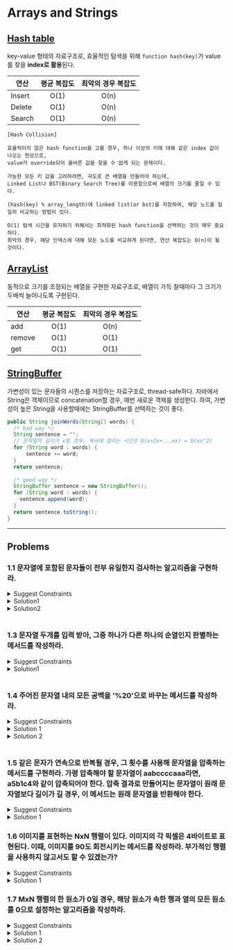 # Arrays and Strings

## [Hash table](https://en.wikipedia.org/wiki/Hash_table)
key-value 형태의 자료구조로, 효율적인 탐색을 위해 `function hash(key)`가 value를 찾을 **index로 활용**된다.

| 연산 |  평균 복잡도 | 최악의 경우 복잡도 |
|----------|:-------------:|:------:|
| Insert |  O(1) | O(n) |
| Delete |  O(1) | O(n) |
| Search |  O(1) | O(n) |

```
[Hash Collision]

효율적이지 않은 hash function을 고를 경우, 하나 이상의 키에 대해 같은 index 값이 나오는 현상으로, 
value가 override되어 올바른 값을 찾을 수 없게 되는 문제이다.

가능한 모든 키 값을 고려하려면, 극도로 큰 배열을 만들어야 하는데, 
Linked List나 BST(Binary Search Tree)를 이용함으로써 배열의 크기를 줄일 수 있다.

(hash(key) % array_length)에 linked list(or bst)를 저장하여, 해당 노드를 일일히 비교하는 방법이 있다.

O(1) 탐색 시간을 유지하기 위해서는 최적화된 hash function을 선택하는 것이 매우 중요하다. 
최악의 경우, 해당 인덱스에 대해 모든 노드를 비교하게 된다면, 연산 복잡도는 O(n)이 될 것이다.
```


## [ArrayList](https://docs.oracle.com/javase/8/docs/api/java/util/ArrayList.html)
동적으로 크기를 조정되는 배열을 구현한 자료구조로, 배열이 가득 찰때마다 그 크기가 두배씩 늘어나도록 구현된다.

| 연산 |  평균 복잡도 | 최악의 경우 복잡도 |
|----------|:-------------:|:------:|
| add |  O(1) | O(n) |
| remove |  O(1) | O(1) |
| get |  O(1) | O(1) |


## [StringBuffer](https://docs.oracle.com/javase/7/docs/api/java/lang/StringBuffer.html)
가변성이 있는 문자들의 시퀀스를 저장하는 자료구조로, thread-safe하다.
자바에서 String은 객체이므로 concatenation할 경우, 매번 새로운 객체를 생성한다.  하여, 가변성이 높은 String을 사용할때에는 StringBuffer를 선택하는 것이 좋다.
```java
public String joinWords(String[] words) {
  /* bad way */
  String sentence = "";
  // 문자열의 길이가 x일 경우, 복사에 걸리는 시간은 O(x+2x+...nx) = O(xn^2)
  for (String word : words) {
      sentence += word;
  }
  return sentence;
  
  /* good way */
  StringBuffer sentence = new StringBuffer();
  for (String word : words) {
    sentence.append(word);
  }
  return sentence.toString();
}
```

---------------------------
## Problems
### 1.1 문자열에 포함된 문자들이 전부 유일한지 검사하는 알고리즘을 구현하라.
<details>
  <summary>Suggest Constraints</summary>
  
> 인풋의 제약조건은 영소문자이다.
</details>
<details>
 <summary>Solution1</summary>
26개 characters의 출현 여부를 담은 배열을 이용한다.
  
```java
boolean isUnique(char[] input) {
  if (input.length > 26) { return false; }
  boolean[] chars = new boolean[26];
  for(char c : input) {
    int index = c - 'a';
    if(chars[index]) {
      return false;
    }
    chars[index] = true;
  }
  return true;
}
```
| category | complexity |
|----------|:-----:|
|space |O(1)|
|time |O(n)|
</details>
<details>
 <summary>Solution2</summary>
비트연산을 이용한다.
  
```java
boolean isUnique(char[] input) {
  if (input.length > 26) { return false; }
  int checker = 0;
  for(char c : input) {
    int val = c - 'a';
    if ((checker & (1 << val)) > 0) {
      return false;
    }
    checker |= (1 << val);
  }
  return true;
}
```
| category | complexity |
|----------|:-----:|
|space |O(1)|
|time |O(n)|
</details>
<br/>

### 1.3 문자열 두개를 입력 받아, 그중 하나가 다른 하나의 순열인지 판별하는 메서드를 작성하라.
<details>
  <summary>Suggest Constraints</summary>
  
> 인풋의 제약조건은 영소문자이다.
</details>
<details>
 <summary>Solution1</summary>
  26개 characters의 출현 갯수를 담은 배열을 이용한다.
  두 인풋의 길이가 같을 경우, 한 문자의 갯수가 많으면 반드시 다른 한 문자의 갯수가 적다는 논리를 이용한다.

```java
boolean isPermutation(char[] s1, char[] s2) {
  if (s1.legnth != s2.length) { return false; }
  int[] chars = new int[26];
  for(char c1 : s1) {
    chars[c1-'a'] += 1;
  }
  for(char c2 : s2) {
    char[c2-'a'] -= 1;
    if (char[c2-'a'] < 0) {
      return false;
    }
  }
  return true;
}
```
| category | complexity |
|----------|:-----:|
|space |O(1)|
|time |O(n)|
</details>
<br/>

### 1.4 주어진 문자열 내의 모든 공백을 '%20'으로 바꾸는 메서드를 작성하라.
<details>
  <summary>Suggest Constraints</summary> 
  
> 문자열 끝에 추가로 필요한 문자들을 더할 수 있는 충분한 공간이 있다고 가정한다.<br/>
> 공백을 포함한 문자열의 길이도 인자로 주어진다고 가정한다.
</details>
<details>
  <summary>Solution 1</summary>
  
 ```java
String replaceBlank(char[] str, int length) {
  StringBuffer sb = new StringBuffer();
  for(char c : str) {
    String newVal = ' '.equals?(c) ? "%20" : String.valueOf(c);
    sb.append(newVal);
  }
  return sb.toString();
}
```
| category | complexity |
|----------|:-----:|
|space |O(n)|
|time |O(n)|
</details>
<details>
  <summary>Solution 2</summary>
  추가적인 자료구조를 사용하지 않고 풀어보자.
  
```java
String replaceBlank(char[] str, int length) {
  int blankCnt = 0;
  int ep = -1;
  // 1. 치환해야 할 공백 갯수를 구한다.
  for(int i = 0; i < length; ++i) {
    char c = str[i];
    if(' ' == c) {
      if(2 * blankCnt == length - i) {
        ep = i - 1;
        break;
      }
      ++blankCnt;
    }
  }
  // 2. 마지막 치환 공백을 만나면 치환을 시작하자.
  for(int j = ep; j >= 0; --j) {
    if(' ' == str[j]) {
      int point = j + 2 * --blankCnt;
      str[point+2] = '%';
      str[point+1] = '0';
      str[point]   = '2';
    }
    else {
      str[j + 2 * blankCnt] = str[j];
    }
  }
  return String.valueOf(str);
}
```
| category | complexity |
|----------|:-----:|
|space |O(1)|
|time |O(n)|
</details>
<br/>

### 1.5 같은 문자가 연속으로 반복될 경우, 그 횟수를 사용해 문자열을 압축하는 메서드를 구현하라. 가령 압축해야 할 문자열이 aabccccaaa라면, a5b1c4와 같이 압축되어야 한다. 압축 결과로 만들어지는 문자열이 원래 문자열보다 길이가 길 경우, 이 메서드는 원래 문자열을 반환해야 한다.
<details>
  <summary>Suggest Constraints</summary> 
  
> 문자열의 구성은 영소문자로 가정한다.
</details>
<details>
  <summary>Solution 1</summary>
  
 ```java
String compress(char[] str) {
  StringBuffer sb = new StringBuffer();
  int[] chars = new int[26];
  for(char c : str) {
    chars[c-'a'] += 1;
  }
  
  int alphabetCnt = 0;
  for(int i = 0; i < 26; ++i) {
    char alphabet = (char)('a'+i);
    int count = chars[i];
    if (count > 0) {
      ++alphabetCnt;
      sb.append(alphabet);
      sb.append(count);
    }
  }
  return alphabetCnt * 2 > str.length ? String.valueOf(str) : sb.toString();
}
```
| category | complexity |
|----------|:-----:|
|space |O(n)|
|time |O(n)|
</details>

### 1.6 이미지를 표현하는 NxN 행렬이 있다. 이미지의 각 픽셀은 4바이트로 표현된다. 이때, 이미지를 90도 회전시키는 메서드를 작성하라. 부가적인 행렬을 사용하지 않고서도 할 수 있겠는가?
<details>
  <summary>Suggest Constraints</summary> 
  
> 4바이트이므로, int[][]를 인풋으로 취급한다.
</details>
<details>
  <summary>Solution 1</summary>
  
이미지의 각 픽셀이 4바이트라는 것은, 하나의 셀을 int type으로 표현 가능 하다는 것으로 해석할 수 있다.<br/>
행렬의 outer layer 부터 회전 시키면 부가적인 행렬을 사용하지 않아도 된다.<br/>
d를 depth라고 할 때, 0 <= d <= n/2 이며, img[d][d]~img[d][n-d-1]를 회전시키면 된다.<br/>

```
ex)
[ 1, 2, 3 ]    [ 7, 4, 1 ]
[ 4, 5 ,6 ] -> [ 8, 5, 2 ]
[ 7, 8, 9 ]    [ 9, 6, 3 ]
1. img[0][0] -> img[0][2] -> img[2][2] -> img[2][0]
2. img[0][1] -> img[1][2] -> img[2][1] -> img[1][0]
```
  
 ```java
int[][] rotate(int[][] img) {
  final int N = img.length;
  for(int d = 0; d < N/2; ++d) {  // d means depth
    for(int i = d; i < N-d-1; ++i) {
      int tmp = img[d][i];
      img[d][i] = img[N-i-1][d];          // left -> top
      img[N-i-1][d] = img[N-d-1][N-i-1];  // bottom -> left
      img[N-d-1][N-i-1] = img[i][N-d-1];  // right -> bottom
      img[i][N-d-1] = tmp;                // top -> right
    }
  }
  return img;
}
```
| category | complexity |
|----------|:-----:|
|space |O(1)|
|time |O(n^2)|
</details>

### 1.7 MxN 행렬의 한 원소가 0일 경우, 해당 원소가 속한 행과 열의 모든 원소를 0으로 설정하는 알고리즘을 작성하라.
<details>
  <summary>Suggest Constraints</summary> 
  
> 행렬을 구성하는 것은 정수로 한정한다.
</details>
<details>
  <summary>Solution 1</summary>
  
  행렬을 순차적으로 순회하며 0이 발견되는 경우, 해당 열과 행의 index를 저장해둔다.
  index를 담고있는 배열을 순회하며 행/열을 0으로 만든다.
 
 ```java
int[][] bomb(int[][] matrix, final int M, final int N) {
  Set<Integer> rowIndices = new HashSet<Integer>();
  Set<Integer> colIndices = new HashSet<Integer>();
  for(int i = 0; i < M; ++i) {
    for(int j = 0; j < N; ++j) {
      if (matrix[i][j] == 0) {
        rowIndices.add(i);
        colIndices.add(j);
      }
    }
  }
  rowIndices.forEach(r -> {
    for(int k = 0; k < N; ++k) {
      matrix[r][k] = 0;
    }
  });
  colIndices.forEach(c -> {
    for(int l = 0; l < M; ++l) {
      matrix[l][c] = 0;
    }
  });
  return matrix;
}
```
| category | complexity |
|----------|:-----:|
|space |O(M+N) (for HashSet)|
|time |O(n^2)|
</details>

<details>
  <summary>Solution 2</summary>
  
Solution 1의 경우, rowIndices.forEach에 의해 0으로 바뀐 원소라 해도, colIndices.forEach를 실행하면서 다시 한번 바뀔 수 있다. 조금 더 반복을 줄여볼 수는 없을까?

 ```java
int[][] bomb(int[][] matrix, final int M, final int N) {
  boolean[] rows = new boolean[M];
  boolean[] cols = new boolean[N];
  for(int i = 0; i < M; ++i) {
    for(int j = 0; j < N; ++j) {
      if (matrix[i][j] == 0) {
        rows[i] = true;
        cols[j] = true;
      }
    }
  }
  
  for(int i2 = 0; i2 < M; ++i2) {
    for(int j2 = 0; j2 < N; ++j2) {
      if (rows[i2] || cols[i2]) {
        matrix[i2][j2] = 0;
      }
    }
  }
  return matrix;
}
```
| category | complexity |
|----------|:-----:|
|space |O(M+N)|
|time |O(n^2)|
</details>

